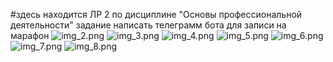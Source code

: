 #здесь находится ЛР 2 по дисциплине "Основы профессиональной деятельности"
задание написать телеграмм бота для записи на марафон
![img_2.png](img_2.png)
![img_3.png](img_3.png)
![img_4.png](img_4.png)
![img_5.png](img_5.png)
![img_6.png](img_6.png)
![img_7.png](img_7.png)
![img_8.png](img_8.png)
